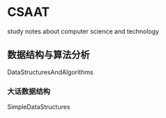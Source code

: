 <meta http-equiv="Content-Type" content="text/html; charset=utf-8">

# CSAAT
study notes about computer science and technology

## 数据结构与算法分析
DataStructuresAndAlgorithms 

### 大话数据结构
SimpleDataStructures